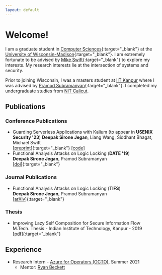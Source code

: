 ```yaml
---
layout: default
---
```


# Welcome!
I am a graduate student in [Computer Sciences](https://cs.wisc.edu){:target="_blank"} at the [University of Wisconsin-Madison](https://wisc.edu){:target="_blank"}. I am extremely fortunate to be advised by [Mike Swift](https://pages.cs.wisc.edu/~swift/){:target="_blank"} to explore my interests. My research interests lie at the intersection of systems and security.

Prior to joining Wisconsin, I was a masters student at [IIT Kanpur](https://www.iitk.ac.in/) where I was advised by [Pramod Subramanyan](https://www.cse.iitk.ac.in/users/spramod/){:target="_blank"}. I completed my undergraduate studies from [NIT Calicut](http://www.nitc.ac.in/).
## Publications

### Conference Publications

- Guarding Serverless Applications with Kalium (to appear in **USENIX Security '23**)
  **Deepak Sirone Jegan**, Liang Wang, Siddhant Bhagat, Michael Swift   
  [[preprint]](https://pages.cs.wisc.edu/~dsirone/papers/kalium_prepub.pdf){:target="_blank"} [[code]](https://github.com/multifacet/kalium_artifact)
- Functional Analysis Attacks on Logic Locking (**DATE '19**)   
  **Deepak Sirone Jegan**, Pramod Subramanyan  
  [[doi]](https://doi.org/10.23919/DATE.2019.8715163){:target="_blank"}

### Journal Publications
- Functional Analysis Attacks on Logic Locking (**TIFS**)  
  **Deepak Sirone Jegan**, Pramod Subramanyan  
  [[arXiv]](https://arxiv.org/abs/1811.12088){:target="_blank"}

### Thesis
- Improving Lazy Self Composition for Secure Information Flow  
  M.Tech. Thesis - Indian Institute of Technology, Kanpur - 2019  
  [[pdf]](https://pages.cs.wisc.edu/~dsirone/papers/mtech_thesis.pdf){:target="_blank"}

## Experience
- Research Intern - [Azure for Operators (OCTO)](https://www.microsoft.com/en-us/research/group/azure-for-operators-afo-research/), Summer 2021
	* Mentor: [Ryan Beckett](https://www.microsoft.com/en-us/research/people/rybecket/)
